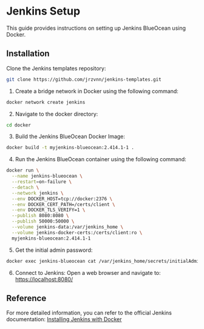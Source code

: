 # Jenkins Setup

This guide provides instructions on setting up Jenkins BlueOcean using Docker.

## Installation

Clone the Jenkins templates repository:
```sh
git clone https://github.com/jrzvnn/jenkins-templates.git  
```

1. Create a bridge network in Docker using the following command:
```sh
docker network create jenkins

```
2. Navigate to the docker directory:
```sh
cd docker
```
3. Build the Jenkins BlueOcean Docker Image:
```sh
docker build -t myjenkins-blueocean:2.414.1-1 .
```
4. Run the Jenkins BlueOcean container using the following command:
```sh
docker run \
  --name jenkins-blueocean \
  --restart=on-failure \
  --detach \
  --network jenkins \
  --env DOCKER_HOST=tcp://docker:2376 \
  --env DOCKER_CERT_PATH=/certs/client \
  --env DOCKER_TLS_VERIFY=1 \
  --publish 8080:8080 \
  --publish 50000:50000 \
  --volume jenkins-data:/var/jenkins_home \
  --volume jenkins-docker-certs:/certs/client:ro \
  myjenkins-blueocean:2.414.1-1
```
5. Get the initial admin password:
```sh
docker exec jenkins-blueocean cat /var/jenkins_home/secrets/initialAdminPassword
```
6. Connect to Jenkins:
Open a web browser and navigate to: [https://localhost:8080/](https://localhost:8080/)

## Reference

For more detailed information, you can refer to the official Jenkins documentation:
[Installing Jenkins with Docker](https://www.jenkins.io/doc/book/installing/docker/)

  